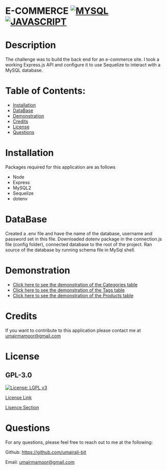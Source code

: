 # E-COMMERCE [![MYSQL](https://img.shields.io/badge/MySQL-00000F?style=for-the-badge&logo=mysql&logoColor=white)](https://www.gnu.org/licenses/lgpl-3.0) [![JAVASCRIPT](https://img.shields.io/badge/JavaScript-323330?style=for-the-badge&logo=javascript&logoColor=F7DF1E)](https://www.gnu.org/licenses/lgpl-3.0)

    
# Description 
The challenge was to build the back end for an e-commerce site. I took a working Express.js API and configure it to use Sequelize to interact with a MySQL database.
# Table of Contents:
* [Installation](#installation)
* [DataBase](#database)
* [Demonstration](#demonstration)
* [Credits](#credits)
* [License](#license)
* [Questions](#questions)

# Installation 

Packages required for this application are as follows
* Node
 * Express
 * MySQL2 
 * Sequelize
 * dotenv

 # DataBase

Created a .env file and have the name of the database, username and password set in this file. Downloaded dotenv package in the connection.js file (config folder), connected database to the root of the project. Ran source of the database by running schema file in MySql shell. 

# Demonstration
* [Click here to see the demonstration of the Categories table](https://watch.screencastify.com/v/whDYtNYgoUJ2CHvsGonj)
* [Click here to see the demonstration of the Tags table](https://watch.screencastify.com/v/7XbSsgrg45zUWhJRzyHw)
* [Click here to see the demonstration of the Products table](https://watch.screencastify.com/v/SYSw5BKnmXBZ1v9aD5JK)
 


# Credits
If you want to contribute to this application please contact me at umairmamoor@gmail.com

# License
## GPL-3.0

[![License: LGPL v3](https://img.shields.io/badge/License-LGPL%20v3-blue.svg)](https://www.gnu.org/licenses/lgpl-3.0)

[License Link](https://opensource.org/licenses/GPL-3.0)

[Lisence Section](https://choosealicense.com/licenses/gpl-3.0/)



# Questions
For any questions, please feel free to reach out to me at the following:

Github: https://github.com/umairali-bit

Email: umairmamoor@gmail.com









